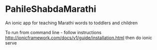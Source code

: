 # PahileShabdaMarathi
An ionic app for teaching Marathi words to toddlers and children


To run from command line - follow instructions http://ionicframework.com/docs/v1/guide/installation.html
then do ionic serve

